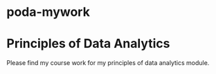 # poda-mywork
# Principles of Data Analytics
Please find my course work for my principles of data analytics module.
